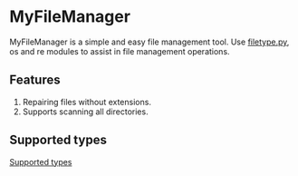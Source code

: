 # MyFileManager

MyFileManager is a simple and easy file management tool.
Use [filetype.py](https://github.com/h2non/filetype.py), os and re modules to assist in file management operations.

## Features

1. Repairing files without extensions.
2. Supports scanning all directories.

## Supported types

[Supported types](https://github.com/h2non/filetype#supported-types)
